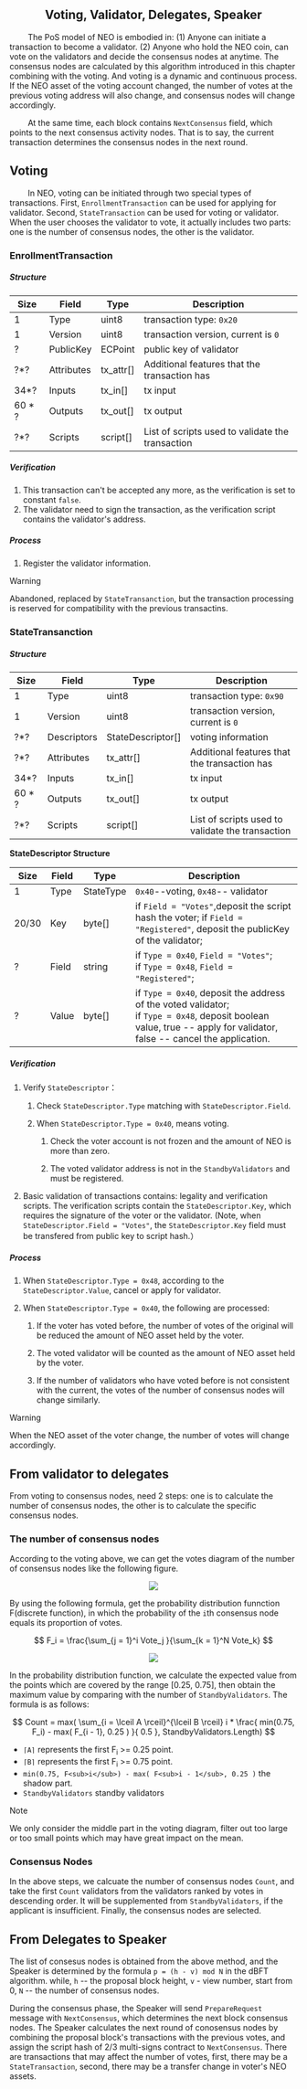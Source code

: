 <center><h2>Voting, Validator, Delegates, Speaker</h2></center>

&emsp;&emsp; The PoS model of NEO is embodied in: (1) Anyone can initiate a transaction to become a validator. (2) Anyone who hold the NEO coin, can vote on the validators and decide the consensus nodes at anytime. The consensus nodes are calculated by this algorithm introduced in this chapter combining with the voting.  And voting is a dynamic and continuous process. If the NEO asset of the voting account changed, the number of votes at the previous voting address will also change, and consensus nodes will change accordingly.

&emsp;&emsp; At the same time, each block contains `NextConsensus` field, which points to the next consensus activity nodes. That is to say, the current transaction determines the consensus nodes in the next round. 

## Voting

&emsp;&emsp; In NEO, voting can be initiated through two special types of transactions. First, `EnrollmentTransaction` can be used for applying for validator. Second, `StateTransaction` can be used for voting or validator. When the user chooses the validator to vote, it actually includes two parts: one is the number of consensus nodes, the other is the validator.


### EnrollmentTransaction

##### **Structure**

| Size | Field | Type  | Description |
|-----|------|------|------|
| 1 | Type | uint8 | transaction type: `0x20` |
| 1 | Version | uint8 | 	transaction version, current is `0` |
| ? | PublicKey | ECPoint |  public key of validator |
| ?*? | Attributes | tx_attr[]| Additional features that the transaction has |
| 34*? | Inputs |  tx_in[] | tx input |
| 60 * ? | Outputs | tx_out[] | tx output |
| ?*? | Scripts | script[] | List of scripts used to validate the transaction |

##### **Verification**

1. This transaction can't be accepted any more, as the verification is set to constant `false`.
2. The validator need to sign the transaction, as the verification script contains the validator's address.

##### **Process**

1. Register the validator information.

> [!Warning]
> Abandoned, replaced by `StateTransanction`, but the transaction processing is reserved for compatibility with the previous transactins.


### StateTransanction

##### **Structure**

| Size | Field | Type  | Description |
|-----|------|------|------|
| 1 | Type | uint8 | transaction type: `0x90` |
| 1 | Version | uint8 | transaction version, current is `0`  |
| ?*?   | Descriptors | StateDescriptor[] | voting information  |
| ?*? | Attributes | tx_attr[]| Additional features that the transaction has |
| 34*? | Inputs |  tx_in[] |  tx input |
| 60 * ? | Outputs | tx_out[] | tx output |
| ?*? | Scripts | script[] | List of scripts used to validate the transaction |

**StateDescriptor Structure**

| Size | Field | Type  | Description |
|-------|---------|------|-------|
| 1  | Type |  StateType | `0x40`--voting, `0x48`-- validator |
| 20/30 |  Key | byte[] |  if `Field = "Votes"`,deposit the script hash the voter; if `Field = "Registered"`, deposit the publicKey of the validator; | 
| ? | Field | string |  if `Type = 0x40`, `Field = "Votes"`; <br/>if `Type = 0x48`, `Field = "Registered"`; |
| ? | Value | byte[] | if `Type = 0x40`, deposit the address of the voted validator; <br/> if `Type = 0x48`, deposit boolean value, true -- apply for validator, false -- cancel the application. |


#####  **Verification**

1. Verify `StateDescriptor`：
   1. Check `StateDescriptor.Type` matching with  `StateDescriptor.Field`.
  
   2. When `StateDescriptor.Type = 0x40`, means voting.
       1. Check the voter account is not frozen and the amount of NEO is more than zero. 
       
       2. The voted validator address is not in the `StandbyValidators` and must be registered.

2. Basic validation of transactions contains: legality and verification scripts. The verification scripts contain the `StateDescriptor.Key`, which requires the signature of the voter or the validator. (Note, when `StateDescriptor.Field = "Votes"`, the `StateDescriptor.Key` field must be transfered from public key to script hash.）


#####  **Process**

1. When `StateDescriptor.Type = 0x48`, according to the `StateDescriptor.Value`, cancel or apply for validator. 

2. When `StateDescriptor.Type = 0x40`, the following are processed:
    1. If the voter has voted before, the number of votes of the original will be reduced the amount of NEO asset held by the voter.

    2. The voted validator will be counted as the amount of NEO asset held by the voter.

    3. If the number of validators who have voted before is not consistent with the current, the votes of the number of consensus nodes will change similarly.


> [!Warning]
> When the NEO asset of the voter change, the number of votes will change accordingly.


## From validator to delegates


From voting to consensus nodes, need 2 steps: one is to calculate the number of consensus nodes, the other is to calculate the specific consensus nodes.

### The number of consensus nodes


<script type="text/javascript" src="http://cdn.mathjax.org/mathjax/latest/MathJax.js?config=default"></script>


According to the voting above, we can get the votes diagram of the number of consensus nodes like the following figure.

<p align="center"><img src="../../images/consensus/calculate_consensus_count_0.jpg" /><br></p>

By using the following formula, get the probability distribution funnction F(discrete function), in which the probability of the `i`th consensus node equals its proportion of votes.

$$
F_i = \frac{\sum_{j = 1}^i Vote_j }{\sum_{k = 1}^N Vote_k}
$$


<p align="center"><img src="../../images/consensus/calculate_consensus_count_1.jpg" /><br></p>


In the probability distribution function, we calculate the expected value from the points which are covered by the range [0.25, 0.75], then obtain the maximum value by comparing with the number of `StandbyValidators`.  The formula is as follows:

$$
Count = max( \sum_{i = \lceil A \rceil}^{\lceil B \rceil} i *  \frac{ min(0.75, F_i) - max( F_{i - 1}, 0.25 ) }{ 0.5 }, StandbyValidators.Length)
$$

- `⌈A⌉` represents the first F<sub>i</sub> >= 0.25 point. 
- `⌈B⌉` represents the first  F<sub>i</sub> >= 0.75 point.
- `min(0.75, F<sub>i</sub>) - max( F<sub>i - 1</sub>, 0.25 )`  the shadow part.
- `StandbyValidators` standby validators

> [!Note]
> We only consider the middle part in the voting diagram, filter out too large or too small points which may have great impact on the mean.

### Consensus Nodes

In the above steps, we calcuate the number of consensus nodes `Count`, and take the first `Count` validators from the validators ranked by votes in descending order. It will be supplemented from `StandbyValidators`, if the applicant is insufficient. Finally, the consensus nodes are selected.

## From Delegates to Speaker


The list of consesus nodes is obtained from the above method, and the Speaker is determined by the formula `p = (h - v) mod N` in the dBFT algorithm. while, `h` -- the proposal block height, `v` - view number, start from 0, `N` -- the number of consensus nodes.


During the consensus phase, the Speaker will send `PrepareRequest` message with `NextConsensus`, which determines the next block consensus nodes. The Speaker calculates the next round of conosensus nodes by combining the proposal block's transactions with the previous votes, and assign the script hash of 2/3 multi-signs contract to `NextConsensus`. There are transactions that may affect the number of votes, first, there may be a `StateTransaction`, second, there may be a transfer change in voter's NEO assets.